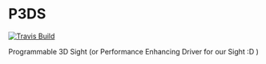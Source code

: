 # P3DS

[![Travis Build](https://travis-ci.org/Yamanee/P3DS.svg?branch=main)](https://travis-ci.org/Yamanee/P3DS)

Programmable 3D Sight (or Performance Enhancing Driver for our Sight :D )
